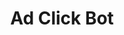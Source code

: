 ---
title: Ad Click Bot
layout: kill-chain
phases: [Resource Development, Reconnaissance, Defence Bypass, Attack Execution]
tactics: [Website Creation, Specific Target, Loose Target, Mitigation Bypass, Human Emulation, Proxying, Fake Interaction]
techniques: [Cloning, Continual Content Scraping, Automated CAPTCHA Bypass, CAPTCHA Farm, IP Rotation, Mouse Usage, Click Interaction]
short-desc: Ad click bots are used to commit digital ad fraud by repeatedly clicking on digital advertisements to inflate the number of clicks the advertisement recieves.
---